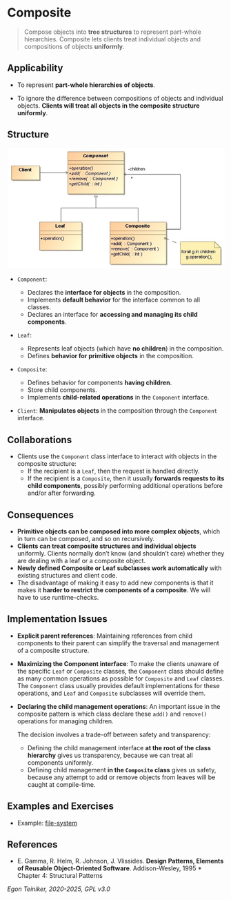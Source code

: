 # Composite

> Compose objects into **tree structures** to represent part-whole 
> hierarchies. Composite lets clients treat individual objects and 
> compositions of objects **uniformly**.

## Applicability

* To represent **part-whole hierarchies of objects**.

* To ignore the difference between compositions of objects and individual 
    objects. **Clients will treat all objects in the composite structure 
    uniformly**.


## Structure

![Class Diagram](figures/ClassDiagram-Composite.jpg)

* `Component`: 
    * Declares the **interface for objects** in the composition.
    * Implements **default behavior** for the interface common to all classes.
    * Declares an interface for **accessing and managing its child components**.

* `Leaf`:
    * Represents leaf objects (which have **no children**) in the composition.
    * Defines **behavior for primitive objects** in the composition.

* `Composite`:
    * Defines behavior for components **having children**.
    * Store child components.
    * Implements **child-related operations** in the `Component` interface.

* `Client`: **Manipulates objects** in the composition through the `Component` 
    interface.


## Collaborations

* Clients use the `Component` class interface to interact with 
    objects in the composite structure:
    * If the recipient is a `Leaf`, then the request is handled directly.
    * If the recipient is a `Composite`, then it usually **forwards requests 
        to its child components**, possibly performing additional operations 
        before and/or after forwarding.
 

## Consequences

* **Primitive objects can be composed into more complex objects**, which 
    in turn can be composed, and so on recursively. 
* **Clients can treat composite structures and individual objects** uniformly.
    Clients normally don’t know (and shouldn’t care) whether they are dealing 
    with a leaf or a composite object.
* **Newly defined Composite or Leaf subclasses work automatically** with 
    existing structures and client code.
* The disadvantage of making it easy to add new components is that it makes 
    it **harder to restrict the components of a composite**. We will have 
    to use runtime-checks.


## Implementation Issues

* **Explicit parent references**: Maintaining references from child 
    components to their parent can simplify the traversal and management 
    of a composite structure.

* **Maximizing the Component interface**: To make the clients unaware 
    of the specific `Leaf` or `Composite` classes, the `Component` class 
    should define as many common operations as possible for `Composite` 
    and `Leaf` classes. The `Component` class usually provides default
    implementations for these operations, and `Leaf` and `Composite` 
    subclasses will override them.
    
* **Declaring the child management operations**: An important issue in 
    the composite pattern is which class declare these `add()` and `remove()`
    operations for managing children. 

    The decision involves a trade-off between safety and transparency:
    * Defining the child management interface **at the root of the class 
        hierarchy** gives us transparency, because we can treat all components
        uniformly.
    * Defining child management **in the `Composite` class** gives us safety, 
        because any attempt to add or remove objects from leaves will be 
        caught at compile-time.

## Examples and Exercises

* Example: [file-system](file-system/)

## References 

* E. Gamma, R. Helm, R. Johnson, J. Vlissides. **Design Patterns, Elements of Reusable Object-Oriented Software**. Addison-Wesley, 1995
      * Chapter 4: Structural Patterns

*Egon Teiniker, 2020-2025, GPL v3.0*

